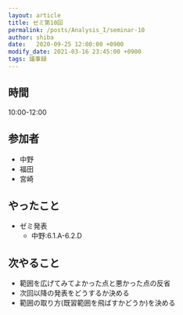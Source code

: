 ```yaml
---
layout: article
title: ゼミ第10回
permalink: /posts/Analysis_I/seminar-10
author: shiba
date:   2020-09-25 12:00:00 +0900
modify_date: 2021-03-16 23:45:00 +0900
tags: 議事録
---
```


## 時間

10:00-12:00

## 参加者

- 中野
- 福田
- 宮崎

## やったこと

- ゼミ発表
  - 中野:6.1.A-6.2.D

## 次やること

- 範囲を広げてみてよかった点と悪かった点の反省
- 次回以降の発表をどうするか決める
- 範囲の取り方(既習範囲を飛ばすかどうか)を決める

